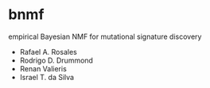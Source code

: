 # bnmf
empirical Bayesian NMF for mutational signature discovery

- Rafael A. Rosales
- Rodrigo D. Drummond
- Renan Valieris
- Israel T. da Silva

